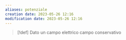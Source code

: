 ```yaml
---
aliases: potenziale
creation date: 2023-05-26 12:16
modification date: 2023-05-26 12:16
---
```


>[!def]
>Dato un campo elettrico campo conservativo